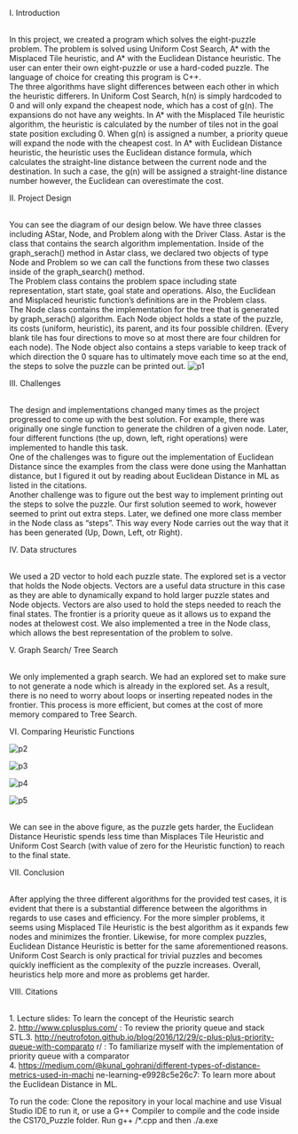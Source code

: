 I.  Introduction

<br /> In this project, we created a program which solves the eight-puzzle problem. The problem is
solved using Uniform Cost Search, A* with the Misplaced Tile heuristic, and A* with the
Euclidean Distance heuristic. The user can enter their own eight-puzzle or use a hard-coded
puzzle. The language of choice for creating this program is C++.
<br />The three algorithms have slight differences between each other in which the heuristic differers.
In Uniform Cost Search, h(n) is simply hardcoded to 0 and will only expand the cheapest node,
which has a cost of g(n). The expansions do not have any weights. In A* with the Misplaced Tile
heuristic algorithm, the heuristic is calculated by the number of tiles not in the goal state
position excluding 0. When g(n) is assigned a number, a priority queue will expand the node with
the cheapest cost. In A* with Euclidean Distance heuristic, the heuristic uses the Euclidean
distance formula, which calculates the straight-line distance between the current node and the
destination. In such a case, the g(n) will be assigned a straight-line distance number however,
the Euclidean can overestimate the cost.


II. Project Design

<br />You can see the diagram of our design below. We have three classes including AStar, Node, and
Problem along with the Driver Class. Astar is the class that contains the search algorithm
implementation. Inside of the graph_serach() method in Astar class, we declared two objects of
type Node and Problem so we can call the functions from these two classes inside of the
graph_search() method.
<br />The Problem class contains the problem space including state representation, start state, goal
state and operations. Also, the Euclidean and Misplaced heuristic function’s definitions are in
the Problem class.
<br />The Node class contains the implementation for the tree that is generated by graph_serach()
algorithm. Each Node object holds a state of the puzzle, its costs (uniform, heuristic), its parent,
and its four possible children. (Every blank tile has four directions to move so at most there are
four children for each node). The Node object also contains a steps variable to keep track of
which direction the 0 square has to ultimately move each time so at the end, the steps to solve
the puzzle can be printed out.
![p1](https://user-images.githubusercontent.com/59351131/124996699-44916a80-dffe-11eb-8278-210c4596cf31.PNG)


III. Challenges

<br />The design and implementations changed many times as the project progressed to come up
with the best solution. For example, there was originally one single function to generate the
children of a given node. Later, four different functions (the up, down, left, right operations) were
implemented to handle this task.
<br />One of the challenges was to figure out the implementation of Euclidean Distance since the
examples from the class were done using the Manhattan distance, but I figured it out by reading
about Euclidean Distance in ML as listed in the citations.
<br />Another challenge was to figure out the best way to implement printing out the steps to solve
the puzzle. Our first solution seemed to work, however seemed to print out extra steps. Later, we
defined one more class member in the Node class as “steps”. This way every Node carries out
the way that it has been generated (Up, Down, Left, otr Right).


IV. Data structures

<br />We used a 2D vector to hold each puzzle state. The explored set is a vector that holds the Node
objects. Vectors are a useful data structure in this case as they are able to dynamically expand
to hold larger puzzle states and Node objects. Vectors are also used to hold the steps needed to
reach the final states. The frontier is a priority queue as it allows us to expand the nodes at thelowest cost. We also implemented a tree in the Node class, which allows the best
representation of the problem to solve.


V. Graph Search/ Tree Search

<br />We only implemented a graph search. We had an explored set to make sure to not generate a
node which is already in the explored set. As a result, there is no need to worry about loops or
inserting repeated nodes in the frontier. This process is more efficient, but comes at the cost of
more memory compared to Tree Search.


VI. Comparing Heuristic Functions

![p2](https://user-images.githubusercontent.com/59351131/124996797-6c80ce00-dffe-11eb-862a-f917c9852cb4.PNG)

![p3](https://user-images.githubusercontent.com/59351131/124996870-90441400-dffe-11eb-8188-75f8d52887c3.PNG)

![p4](https://user-images.githubusercontent.com/59351131/124996943-b10c6980-dffe-11eb-8905-8ce9304a9872.PNG)

![p5](https://user-images.githubusercontent.com/59351131/124997028-ce413800-dffe-11eb-92b4-b23087dabec8.PNG)

<br />We can see in the above figure, as the puzzle gets harder, the Euclidean Distance Heuristic
spends less time than Misplaces Tile Heuristic and Uniform Cost Search (with value of zero for
the Heuristic function) to reach to the final state.


VII. Conclusion

<br />After applying the three different algorithms for the provided test cases, it is evident that
there is a substantial difference between the algorithms in regards to use cases and
efficiency. For the more simpler problems, it seems using Misplaced Tile Heuristic is the
best algorithm as it expands few nodes and minimizes the frontier. Likewise, for more
complex puzzles, Euclidean Distance Heuristic is better for the same aforementioned
reasons. Uniform Cost Search is only practical for trivial puzzles and becomes quickly
inefficient as the complexity of the puzzle increases. Overall, heuristics help more and
more as problems get harder.


VIII. Citations

<br />1. Lecture slides: To learn the concept of the Heuristic search
<br />2. http://www.cplusplus.com/ : To review the priority queue and stack STL.3. http://neutrofoton.github.io/blog/2016/12/29/c-plus-plus-priority-queue-with-comparato
r/ : To familiarize myself with the implementation of priority queue with a comparator
<br />4. https://medium.com/@kunal_gohrani/different-types-of-distance-metrics-used-in-machi
ne-learning-e9928c5e26c7: To learn more about the Euclidean Distance in ML.

To run the code:
Clone the repository in your local machine and use Visual Studio IDE to run it, or use a G++ Compiler to compile and the code inside the CS170_Puzzle folder. Run g++ /*.cpp and then ./a.exe

